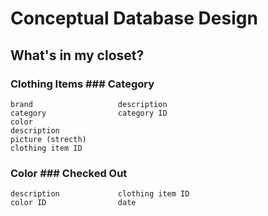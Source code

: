 # Conceptual Database Design

## What's in my closet?

### Clothing Items 				### Category
	brand					description
	category				category ID
	color
	description
	picture (strecth)
	clothing item ID

### Color					### Checked Out
	description				clothing item ID
	color ID				date			
